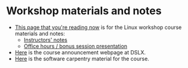 # Workshop materials and notes

* [This page that you're reading now](https://github.com/CBIIT/p2p-datasci/tree/master/workshop_materials/2021-09-21-introduction_to_linux) is for the Linux workshop course materials and notes:
  * [Instructors' notes](./instructors_notes)
  * [Office hours / bonus session presentation](bonus_session_material.pdf)
* [Here](https://cbiit.github.io/p2p-datasci/2021-09-09-introduction_to_linux) is the course announcement webpage at DSLX.
* [Here](https://swcarpentry.github.io/shell-novice/) is the software carpentry material for the course.
